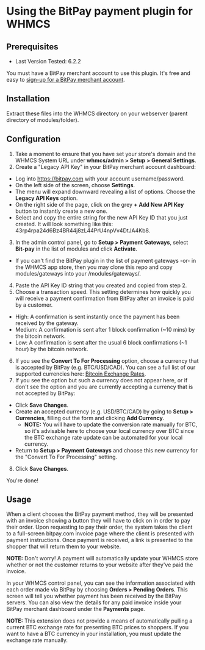 # Using the BitPay payment plugin for WHMCS

## Prerequisites

* Last Version Tested: 6.2.2

You must have a BitPay merchant account to use this plugin.  It's free and easy to [sign-up for a BitPay merchant account](https://bitpay.com/start).



## Installation

Extract these files into the WHMCS directory on your webserver (parent directory of
modules/folder).


## Configuration

1. Take a moment to ensure that you have set your store's domain and the WHMCS System URL under **whmcs/admin > Setup > General Settings**.
2. Create a "Legacy API Key" in your BitPay merchant account dashboard:
  * Log into https://bitpay.com with your account username/password.
  * On the left side of the screen, choose **Settings**.
  * The menu will expand downward revealing a list of options. Choose the **Legacy API Keys** option.
  * On the right side of the page, click on the grey **+ Add New API Key** button to instantly create a new one.
  * Select and copy the entire string for the new API Key ID that you just created. It will look something like this: 43rp4rpa24d6Bz4BR44j8zL44PrU4npVv4DtJA4Kb8.
3. In the admin control panel, go to **Setup > Payment Gateways**, select **Bit-pay** in the list of modules and click **Activate**.
  * If you can't find the BitPay plugin in the list of payment gateways -or- in the WHMCS app store, then you may clone this repo and copy modules/gateways into your <whmcs root>/modules/gateways/.
4. Paste the API Key ID string that you created and copied from step 2. 
5. Choose a transaction speed. This setting determines how quickly you will receive a payment confirmation from BitPay after an invoice is paid by a customer.
  * High: A confirmation is sent instantly once the payment has been received by the gateway.
  * Medium: A confirmation is sent after 1 block confirmation (~10 mins) by the bitcoin network.
  * Low: A confirmation is sent after the usual 6 block confirmations (~1 hour) by the bitcoin network.
6. If you see the **Convert To For Processing** option, choose a currency that is accepted by BitPay (e.g. BTC/USD/CAD).  You can see a full list of our supported currencies here: [Bitcoin Exchange Rates](https://bitpay.com/bitcoin-exchange-rates).
7. If you see the option but such a currency does not appear here, or if don't see the option and you are currently accepting a currency that is not accepted by BitPay:
  * Click **Save Changes**.
  * Create an accepted currency (e.g. USD/BTC/CAD) by going to **Setup > Currencies**, filling out the form and clicking **Add Currency**.
    * **NOTE:** You will have to update the conversion rate manually for BTC, so it's advisable here to choose your local currency over BTC since the BTC exchange rate update can be automated for your local currency.
  * Return to **Setup > Payment Gateways** and choose this new currency for the "Convert To For Processing" setting.
8. Click **Save Changes**.

You're done!


## Usage

When a client chooses the BitPay payment method, they will be presented with an invoice showing a button they will have to click on in order to pay their order.  Upon requesting to pay their order, the system takes the client to a full-screen bitpay.com invoice page where the client is presented with payment instructions.  Once payment is received, a link is presented to the shopper that will return them to your website.

**NOTE:** Don't worry!  A payment will automatically update your WHMCS store whether or not the customer returns to your website after they've paid the invoice.

In your WHMCS control panel, you can see the information associated with each order made via BitPay by choosing **Orders > Pending Orders**.  This screen will tell you whether payment has been received by the BitPay servers.  You can also view the details for any paid invoice inside your BitPay merchant dashboard under the **Payments** page.

**NOTE:** This extension does not provide a means of automatically pulling a current BTC exchange rate for presenting BTC prices to shoppers.  If you want to have a BTC currency in your installation, you must update the exchange rate manually.
